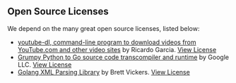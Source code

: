 Open Source Licenses
--------------------

We depend on the many great open source licenses, listed below:

* [youtube-dl, command-line program to download videos from YouTube.com and other video sites](https://github.com/ytdl-org/youtube-dl) by Ricardo Garcia. [View License](https://github.com/ytdl-org/youtube-dl/blob/master/LICENSE)
* [Grumpy Python to Go source code transcompiler and runtime](https://github.com/google/grumpy) by Google LLC. [View License](https://github.com/google/grumpy/blob/master/LICENSE)
* [Golang XML Parsing Library](https://github.com/beevik/etree) by Brett Vickers. [View License](https://github.com/beevik/etree/blob/master/LICENSE)
